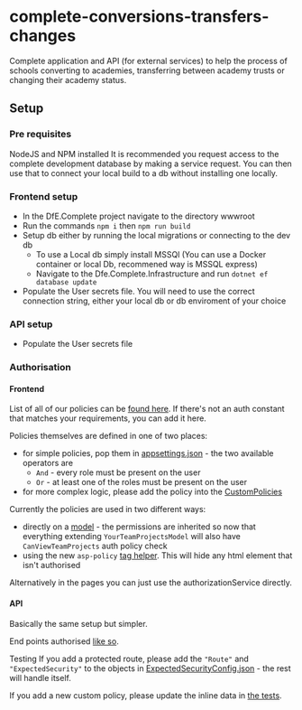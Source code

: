 # complete-conversions-transfers-changes

Complete application and API (for external services) to help the process of schools converting to academies, transferring between academy trusts or changing their academy status.

## Setup

### Pre requisites

NodeJS and NPM installed
It is recommended you request access to the complete development database by making a service request. You can then use that to connect your local build to a db without installing one locally.

### Frontend setup

- In the DfE.Complete project navigate to the directory wwwroot
- Run the commands `npm i` then `npm run build`
- Setup db either by running the local migrations or connecting to the dev db
  - To use a Local db simply install MSSQl (You can use a Docker container or local Db, recommened way is MSSQL express)
  - Navigate to the Dfe.Complete.Infrastructure and run `dotnet ef database update`
- Populate the User secrets file. You will need to use the correct connection string, either your local db or db enviroment of your choice

### API setup

- Populate the User secrets file

### Authorisation

#### Frontend  
List of all of our policies can be [found here](https://github.com/DFE-Digital/complete-conversions-transfers-changes/blob/main/src/Core/Dfe.Complete.Domain/Constants/UserPolicyConstants.cs). If there's not an auth constant that matches your requirements, you can add it here.

Policies themselves are defined in one of two places:
- for simple policies, pop them in [appsettings.json](https://github.com/DFE-Digital/complete-conversions-transfers-changes/blob/main/src/Frontend/Dfe.Complete/appsettings.json#L63-L65) - the two available operators are 
  - `And` - every role must be present on the user
  - `Or` - at least one of the roles must be present on the user
- for more complex logic, please add the policy into the [CustomPolicies](https://github.com/DFE-Digital/complete-conversions-transfers-changes/blob/main/src/Frontend/Dfe.Complete/Security/CustomPolicies.cs#L10)

Currently the policies are used in two different ways:
- directly on a [model](https://github.com/DFE-Digital/complete-conversions-transfers-changes/blob/main/src/Frontend/Dfe.Complete/Pages/Projects/Team/YourTeamProjectsModel.cs#L9) - the permissions are inherited so now that everything extending `YourTeamProjectsModel` will also have `CanViewTeamProjects` auth policy check
- using the new `asp-policy` [tag helper](https://github.com/DFE-Digital/complete-conversions-transfers-changes/blob/main/src/Frontend/Dfe.Complete/Pages/Shared/_Header.cshtml#L32C43-L32C52). This will hide any html element that isn't authorised

Alternatively in the pages you can just use the authorizationService directly.

#### API
Basically the same setup but simpler.

End points authorised [like so](https://github.com/DFE-Digital/complete-conversions-transfers-changes/blob/main/src/Frontend/Dfe.Complete/Pages/Shared/_Header.cshtml#L32C43-L32C52).

Testing
If you add a protected route, please add the `"Route"` and `"ExpectedSecurity"` to the objects in [ExpectedSecurityConfig.json](https://github.com/DFE-Digital/complete-conversions-transfers-changes/blob/main/src/Tests/Dfe.Complete.Tests/SecurityTests/ExpectedSecurityConfig.json) - the rest will handle itself.

If you add a new custom policy, please update the inline data in [the tests](https://github.com/DFE-Digital/complete-conversions-transfers-changes/blob/main/src/Tests/Dfe.Complete.Tests/SecurityTests/CustomPoliciesTest.cs).
